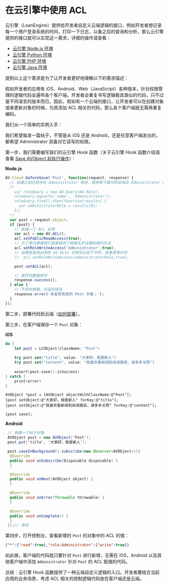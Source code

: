 # 在云引擎中使用 ACL

云引擎（LeanEngine）提供给开发者自定义云端逻辑的接口，例如开发者想记录每一个用户登录系统的时间，打印一下日志，以备之后的查询和分析，那么云引擎提供的接口就可以实现这一需求，详细的操作请查看：

* [云引擎 Node.js 环境](leanengine_cloudfunction_guide-node.html)
* [云引擎 Python 环境](leanengine_cloudfunction_guide-python.html)
* [云引擎 PHP 环境](leanengine_cloudfunction_guide-php.html)
* [云引擎 Java 环境](leanengine_cloudfunction_guide-java.html)

提到以上这个需求是为了让开发者更好地理解以下的需求描述：

假如开发者的应用有 iOS、Android、Web（JavaScript）各种版本，针对权限管理的逻辑代码会遍布各个客户端，开发者会重复书写逻辑极其类似的代码，只不过是不同语言的版本而已。因此，假如有一个云端的接口，让开发者可以在创建对象或者更新对象的时候，为其添加 ACL 相关的代码，那么各个客户端就无需再重复编码。

我们从一个简单的实例入手：

我们希望每发一篇帖子，不管是从 iOS 还是 Android，还是任意客户端发出的，都希望 Administrator 具备对它读写的权限。

第一步，我们需要编写我们的云引擎 Hook 函数（关于云引擎 Hook 函数介绍请查看 [Save AVObject 前执行操作](leanengine_cloudfunction_guide-node.html#beforeSave)）：

**Node.js**

```javascript
AV.Cloud.beforeSave('Post', function(request, response) {
  // 如果之前已经存在 Administrator 角色，就参照下面代码查询出 Administrator 的 AV.Role 的实例
  /*
    var roleQuery = new AV.Query(AV.Role);
    roleQuery.equalTo('name', 'Administrator');
    roleQuery.find().then(function(results) {
      var administratorRole = results[0];
    });
  */
  var post = request.object;
  if (post) {
    // 新建一个 ACL 实例
    var acl = new AV.ACL();
    acl.setPublicReadAccess(true);
    // 为了更为便捷我们直接提供了根据名字设置权限的方法
    acl.setRoleWriteAccess('Administrator',true);
    // 如果是查询出来的 AV.Role 实例可以如下书写，效果是等价的
    //  acl.setRoleWriteAccess(administratorRole,true);

    post.setACL(acl);

    // 保存到数据库中
    response.success();
  } else {
    // 不保存数据，并返回错误
    response.error('未发现有效的 Post 对象；');
  }
});
```

第二步，部署代码到云端（[如何部署](leanengine_webhosting_guide-node.html#部署与发布)）。

第三步，在客户端保存一个 `Post` 对象：

**iOS**

```swift
do {
    let post = LCObject(className: "Post")
    
    try post.set("title", value: "大家好，我是新人")
    try post.set("content", value: "我喜欢看新闻和阅读报纸，请多多关照")
    
    assert(post.save().isSuccess)
} catch {
    print(error)
}
```
```objc
AVObject *post = [AVObject objectWithClassName:@"Post"];
[post setObject:@"大家好，我是新人" forKey:@"title"];
[post setObject:@"我喜欢看新闻和阅读报纸，请多多关照" forKey:@"content"];

[post save];
```

**Android**

```java
 // 新建一个帖子对象
 AVObject post = new AVObject('Post');
 post.put('title', '大家好，我是新人');

 post.saveInBackground().subscribe(new Observer<AVObject>(){
  @Override
  public void onSubscribe(Disposable disposable) {
  }

  @Override
  public void onNext(AVObject object) {
  }

  @Override
  public void onError(Throwable throwable) {
  }

  @Override
  public void onComplete() {
  }
 });// 保存
```

第四步，打开控制台，查看新增的 `Post` 的对象中的 ACL 的值：

```json
{"*":{"read":true},"role:Administrator":{"write":true}}
```

如此做，客户端的代码就只要针对 `Post` 进行新增，无需在 iOS，Android 以及其他客户端中添加 `Administrator` 针对 `Post` 的 ACL 赋值的代码。

总结：云引擎 Hook 函数提供了一种云端自定义逻辑的入口。开发者要结合当前应用的业务场景，考虑 ACL 相关的控制逻辑代码放在客户端还是云端。
